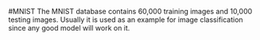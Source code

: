 #MNIST
The MNIST database contains 60,000 training images and 10,000 testing images.
Usually it is used as an example for image classification since any good model will work on it.
